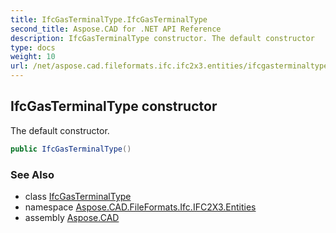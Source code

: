 ```yaml
---
title: IfcGasTerminalType.IfcGasTerminalType
second_title: Aspose.CAD for .NET API Reference
description: IfcGasTerminalType constructor. The default constructor
type: docs
weight: 10
url: /net/aspose.cad.fileformats.ifc.ifc2x3.entities/ifcgasterminaltype/ifcgasterminaltype/
---
```

## IfcGasTerminalType constructor

The default constructor.

```csharp
public IfcGasTerminalType()
```

### See Also

* class [IfcGasTerminalType](../)
* namespace [Aspose.CAD.FileFormats.Ifc.IFC2X3.Entities](../../ifcgasterminaltype/)
* assembly [Aspose.CAD](../../../)


